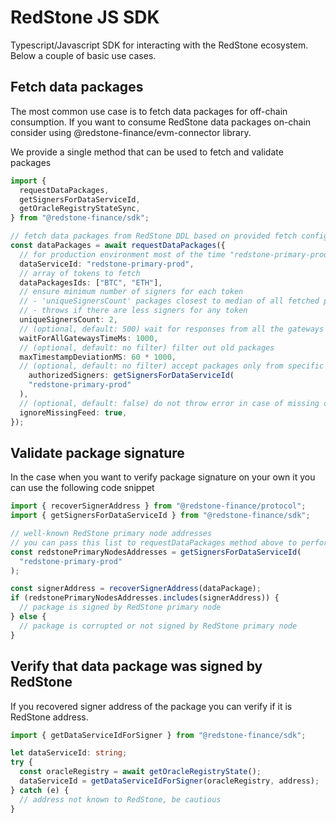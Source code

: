 # RedStone JS SDK

Typescript/Javascript SDK for interacting with the RedStone ecosystem. Below a couple of basic use cases.

## Fetch data packages

The most common use case is to fetch data packages for off-chain consumption. If you want to consume RedStone data packages on-chain consider using @redstone-finance/evm-connector library.

We provide a single method that can be used to fetch and validate packages

```typescript
import {
  requestDataPackages,
  getSignersForDataServiceId,
  getOracleRegistryStateSync,
} from "@redstone-finance/sdk";

// fetch data packages from RedStone DDL based on provided fetch configuration.
const dataPackages = await requestDataPackages({
  // for production environment most of the time "redstone-primary-prod" is appropriate
  dataServiceId: "redstone-primary-prod",
  // array of tokens to fetch
  dataPackagesIds: ["BTC", "ETH"],
  // ensure minimum number of signers for each token
  // - 'uniqueSignersCount' packages closest to median of all fetched packages are returned
  // - throws if there are less signers for any token
  uniqueSignersCount: 2,
  // (optional, default: 500) wait for responses from all the gateways for this time, then wait for at least one response and return the newest fetched packages (does not apply if 'historicalTimestamp' is provided)
  waitForAllGatewaysTimeMs: 1000,
  // (optional, default: no filter) filter out old packages
  maxTimestampDeviationMS: 60 * 1000,
  // (optional, default: no filter) accept packages only from specific signers, by default signatures are not verified. RedStone gateway won't return packages not signed by RedStone nodes, but you may still want to use this filter if you use your own gateway or want higher level of security (e.g. stay immune to man-in-the-middle attacks)
    authorizedSigners: getSignersForDataServiceId(
    "redstone-primary-prod"
  ),
  // (optional, default: false) do not throw error in case of missing or filtered-out token
  ignoreMissingFeed: true,
});
```

## Validate package signature

In the case when you want to verify package signature on your own it you can use the following code snippet

```typescript
import { recoverSignerAddress } from "@redstone-finance/protocol";
import { getSignersForDataServiceId } from "@redstone-finance/sdk";

// well-known RedStone primary node addresses
// you can pass this list to requestDataPackages method above to perform validation automatically
const redstonePrimaryNodesAddresses = getSignersForDataServiceId(
  "redstone-primary-prod"
);

const signerAddress = recoverSignerAddress(dataPackage);
if (redstonePrimaryNodesAddresses.includes(signerAddress)) {
  // package is signed by RedStone primary node
} else {
  // package is corrupted or not signed by RedStone primary node
}
```

## Verify that data package was signed by RedStone

If you recovered signer address of the package you can verify if it is RedStone address.

```typescript
import { getDataServiceIdForSigner } from "@redstone-finance/sdk";

let dataServiceId: string;
try {
  const oracleRegistry = await getOracleRegistryState();
  dataServiceId = getDataServiceIdForSigner(oracleRegistry, address);
} catch (e) {
  // address not known to RedStone, be cautious
}
```
